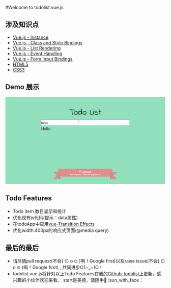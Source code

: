 #Welcome to todolist.vue.js

## 涉及知识点 

-  <a href="https://vuejs.org/v2/guide/instance.html">Vue.js - Instance</a>
-  <a href="https://vuejs.org/v2/guide/class-and-style.html">Vue.js - Class and Style Bindings</a>
-  <a href="https://vuejs.org/v2/guide/list.html">Vue.js - List Rendering</a>
-  <a href="https://vuejs.org/v2/guide/events.html">Vue.js - Event Handling</a>
-  <a href="https://vuejs.org/v2/guide/forms.html">Vue.js - Form Input Bindings</a>
-  <a href="http://www.w3schools.com/html/html5_intro.asp">HTML5</a>
-  <a href="http://www.w3schools.com/css/css3_intro.asp">CSS3</a>

## Demo  展示
![todolist-demo](img/todolist_demo.gif "todolist-demo")



## Todo Features
-  Todo item 数目显示和统计
-  优化现有js代码(提示：data属性)
-  在todoApp中应用<a href="https://vuejs.org/v2/guide/transitions.html">vue-Transition Effects</a>
-  优化width:400px的响应式页面(@media query)

## 最后的最后
-  请尽情pull request(不会( ⊙ o ⊙ )啊！Google first)以及raise issue(不会( ⊙ o ⊙ )啊！Google first) ,
   共同进步O(∩_∩)O！
-  todolist.vue.js将针对以上Todo Features在<a href="https://github.com/CaiYiLiang/TodoList">我的Github-todolist</a>上更新，感兴趣的小伙伴欢迎来看。 start是美德，请随手:star2: :sun_with_face：
